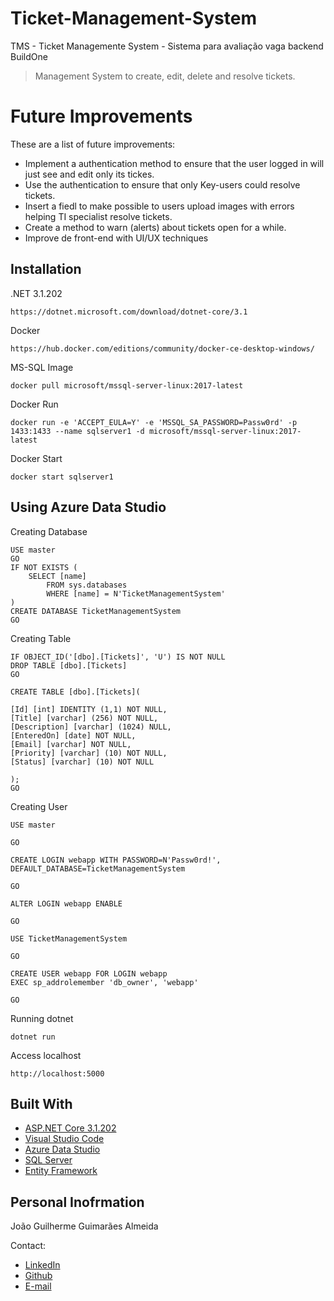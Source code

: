 # Ticket-Management-System
TMS - Ticket Managemente System - Sistema para avaliação vaga backend BuildOne


> Management System to create, edit, delete and resolve tickets.


# Future Improvements

These are a list of future improvements:

* Implement a authentication method to ensure that the user logged in will just see and edit only its tickes.
* Use the authentication to ensure that only Key-users could resolve tickets.
* Insert a fiedl to make possible to users upload images with errors helping TI specialist resolve tickets.
* Create a method to warn (alerts) about tickets open for a while.
* Improve de front-end with UI/UX techniques


## Installation

.NET 3.1.202

```
https://dotnet.microsoft.com/download/dotnet-core/3.1
```

Docker

```
https://hub.docker.com/editions/community/docker-ce-desktop-windows/
```

MS-SQL Image

```
docker pull microsoft/mssql-server-linux:2017-latest
```

Docker Run

```
docker run -e 'ACCEPT_EULA=Y' -e 'MSSQL_SA_PASSWORD=Passw0rd' -p 1433:1433 --name sqlserver1 -d microsoft/mssql-server-linux:2017-latest
```

Docker Start

```
docker start sqlserver1
```

## Using Azure Data Studio

Creating Database

```
USE master
GO
IF NOT EXISTS (
    SELECT [name]
        FROM sys.databases
        WHERE [name] = N'TicketManagementSystem'
)
CREATE DATABASE TicketManagementSystem
GO
```

Creating Table

```
IF OBJECT_ID('[dbo].[Tickets]', 'U') IS NOT NULL
DROP TABLE [dbo].[Tickets]
GO

CREATE TABLE [dbo].[Tickets](

[Id] [int] IDENTITY (1,1) NOT NULL,
[Title] [varchar] (256) NOT NULL,
[Description] [varchar] (1024) NULL,
[EnteredOn] [date] NOT NULL,
[Email] [varchar] NOT NULL,
[Priority] [varchar] (10) NOT NULL,
[Status] [varchar] (10) NOT NULL

);
GO
```

Creating User

```
USE master

GO

CREATE LOGIN webapp WITH PASSWORD=N'Passw0rd!', DEFAULT_DATABASE=TicketManagementSystem

GO

ALTER LOGIN webapp ENABLE

GO

USE TicketManagementSystem

GO

CREATE USER webapp FOR LOGIN webapp
EXEC sp_addrolemember 'db_owner', 'webapp'

GO
```

Running dotnet

```
dotnet run
```

Access localhost

```
http://localhost:5000
```


## Built With

* [ASP.NET Core 3.1.202](https://dotnet.microsoft.com/download/dotnet-core/3.1)
* [Visual Studio Code](https://code.visualstudio.com/)
* [Azure Data Studio](https://docs.microsoft.com/pt-br/sql/azure-data-studio/download-azure-data-studio?view=sql-server-ver15)
* [SQL Server](https://www.microsoft.com/pt-br/sql-server/sql-server-downloads)
* [Entity Framework](https://docs.microsoft.com/pt-br/ef/)


## Personal Inofrmation

João Guilherme Guimarães Almeida

Contact:

* [LinkedIn](https://www.linkedin.com/in/jo%C3%A3o-g-g-almeida/ "LinkeId")
* [Github](https://github.com/jggalmeida "Github Profile")
* [E-mail](mailto:j.g.almeida@hotmail.com)
